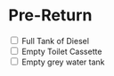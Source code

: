 <link href="../styles/custom.css" rel="stylesheet" />

# Pre-Return

<input type="checkbox" id="diesel" /><label for="diesel"> Full Tank of Diesel</label><br />
<input type="checkbox" id="toilet" /><label for="toilet"> Empty Toilet Cassette</label><br />
<input type="checkbox" id="grey-water-tank" /><label for="grey-water-tank"> Empty grey water tank</label><br />

